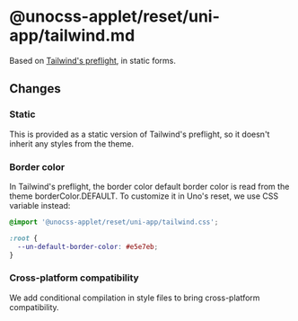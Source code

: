 # @unocss-applet/reset/uni-app/tailwind.md

Based on [Tailwind's preflight](https://tailwindcss.com/docs/preflight), in static forms.

## Changes

### Static

This is provided as a static version of Tailwind's preflight, so it doesn't inherit any styles from the theme.

### Border color

In Tailwind's preflight, the border color default border color is read from the theme borderColor.DEFAULT. To customize it in Uno's reset, we use CSS variable instead:

```css
@import '@unocss-applet/reset/uni-app/tailwind.css';

:root {
  --un-default-border-color: #e5e7eb;
}
```

### Cross-platform compatibility

We add conditional compilation in style files to bring cross-platform compatibility.
